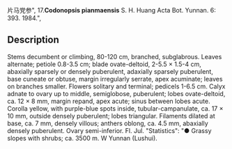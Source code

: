 片马党参",
17.**Codonopsis pianmaensis** S. H. Huang Acta Bot. Yunnan. 6: 393. 1984.",

## Description
Stems decumbent or climbing, 80-120 cm, branched, subglabrous. Leaves alternate; petiole 0.8-3.5 cm; blade ovate-deltoid, 2-5.5 × 1.5-4 cm, abaxially sparsely or densely puberulent, adaxially sparsely puberulent, base cuneate or obtuse, margin irregularly serrate, apex acuminate; leaves on branches smaller. Flowers solitary and terminal; pedicels 1-6.5 cm. Calyx adnate to ovary up to middle, semiglobose, puberulent; lobes ovate-deltoid, ca. 12 × 8 mm, margin repand, apex acute; sinus between lobes acute. Corolla yellow, with purple-blue spots inside, tubular-campanulate, ca. 17 × 10 mm, outside densely puberulent; lobes triangular. Filaments dilated at base, ca. 7 mm, densely villous; anthers oblong, ca. 4.5 mm, abaxially densely puberulent. Ovary semi-inferior. Fl. Jul.
  "Statistics": "● Grassy slopes with shrubs; ca. 3500 m. W Yunnan (Lushui).
